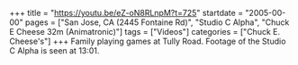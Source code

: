 +++
title = "https://youtu.be/eZ-oN8RLnpM?t=725"
startdate = "2005-00-00"
pages = ["San Jose, CA (2445 Fontaine Rd)", "Studio C Alpha", "Chuck E Cheese 32m (Animatronic)"]
tags = ["Videos"]
categories = ["Chuck E. Cheese's"]
+++
Family playing games at Tully Road. Footage of the Studio C Alpha is seen at 13:01.
